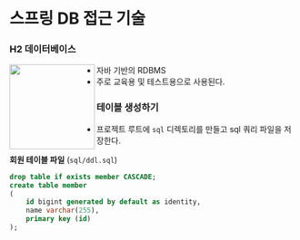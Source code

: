 # 스프링 DB 접근 기술

### H2 데이터베이스

<img align="left" src="https://dbdb.io/media/logos/h2-logo.svg" width=150>

- 자바 기반의 RDBMS
- 주로 교육용 및 테스트용으로 사용된다.

### 테이블 생성하기

- 프로젝트 루트에 `sql` 디렉토리를 만들고 sql 쿼리 파일을 저장한다.

**회원 테이블 파일** (`sql/ddl.sql`)

```sql
drop table if exists member CASCADE;
create table member
(
    id bigint generated by default as identity,
    name varchar(255),
    primary key (id)
);
```



 